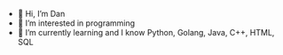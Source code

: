 - 👋 Hi, I’m Dan
- 👀 I’m interested in programming
- 🌱 I’m currently learning and I know Python, Golang, Java, C++, HTML, SQL

<!---
daniilsonufrijuks/daniilsonufrijuks is a ✨ special ✨ repository because its `README.md` (this file) appears on your GitHub profile.
You can click the Preview link to take a look at your changes.
--->
